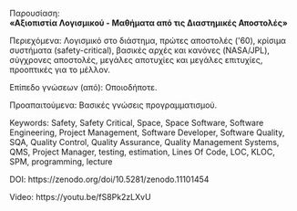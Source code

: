 Παρουσίαση:<br/>
<b>«Αξιοπιστία Λογισμικού - Μαθήματα από τις Διαστημικές Αποστολές»</b>

<p>Περιεχόμενα: Λογισμικό στο διάστημα, πρώτες αποστολές ('60), κρίσιμα συστήματα (safety-critical), βασικές αρχές και κανόνες (NASA/JPL), σύγχρονες αποστολές, μεγάλες αποτυχίες και μεγάλες επιτυχίες, προοπτικές για το μέλλον.</p>
<p>Επίπεδο γνώσεων (από): Οποιοδήποτε.</p>
<p>Προαπαιτούμενα: Βασικές γνώσεις προγραμματισμού.</p>
<p>Keywords: Safety, Safety Critical, Space, Space Software, Software Engineering, Project Management, Software Developer, Software Quality, SQA, Quality Control, Quality Assurance, Quality Management Systems, QMS, Project Manager, testing, estimation, Lines Of Code, LOC, KLOC, SPM, programming, lecture</p>
<p>DOI: https://zenodo.org/doi/10.5281/zenodo.11101454</p>
<p>Video: https://youtu.be/fS8Pk2zLXvU</p>
